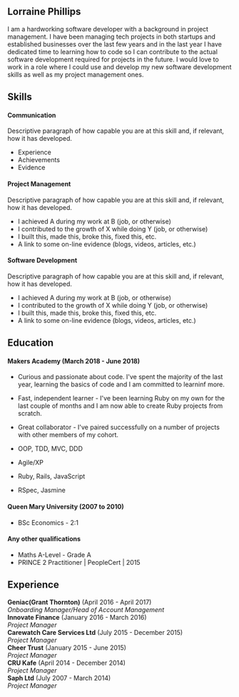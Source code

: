 ## Lorraine Phillips

I am a hardworking software developer with a background in project management. I have been managing tech projects in both
startups and established businesses over the last few years and in the last year I have dedicated time to learning how to code so I can contribute to the actual software development required for projects in the future. I would love to work in a role where I could use and develop my new software development skills as well as my project management ones.

## Skills

#### Communication

Descriptive paragraph of how capable you are at this skill and, if relevant, how it has developed.

- Experience
- Achievements
- Evidence

#### Project Management

Descriptive paragraph of how capable you are at this skill and, if relevant, how it has developed.

- I achieved A during my work at B (job, or otherwise)
- I contributed to the growth of X while doing Y (job, or otherwise)
- I built this, made this, broke this, fixed this, etc.
- A link to some on-line evidence (blogs, videos, articles, etc.)

#### Software Development

Descriptive paragraph of how capable you are at this skill and, if relevant, how it has developed.

- I achieved A during my work at B (job, or otherwise)
- I contributed to the growth of X while doing Y (job, or otherwise)
- I built this, made this, broke this, fixed this, etc.
- A link to some on-line evidence (blogs, videos, articles, etc.)

## Education

#### Makers Academy (March 2018 - June 2018)

- Curious and passionate about code. I've spent the majority of the last year, learning the basics of code and I am committed to learninf more.
- Fast, independent learner - I've been learning Ruby on my own for the last couple of months and I am now able to create Ruby projects from scratch.
- Great collaborator - I've paired successfully on a number of projects with other members of my cohort.

- OOP, TDD, MVC, DDD
- Agile/XP
- Ruby, Rails, JavaScript
- RSpec, Jasmine


#### Queen Mary University (2007 to 2010)

- BSc Economics - 2:1

#### Any other qualifications

- Maths A-Level - Grade A
- PRINCE 2 Practitioner | PeopleCert | 2015

## Experience

**Geniac(Grant Thornton)** (April 2016 - April 2017)    
*Onboarding Manager/Head of Account Management*  
**Innovate Finance** (January 2016 - March 2016)   
*Project Manager*  
**Carewatch Care Services Ltd** (July 2015 - December 2015)   
*Project Manager*  
**Cheer Trust** (January 2015 - June 2015)   
*Project Manager*  
**CRU Kafe** (April 2014 - December 2014)   
*Project Manager*  
**Saph Ltd** (July 2007 - March 2014)   
*Project Manager*  
